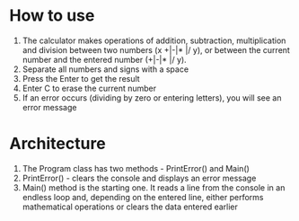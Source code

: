 # How to use 
1. The calculator makes operations of addition, subtraction, multiplication and division between two numbers (x +|-|* |/  y), or between the current number and the entered number (+|-|* |/  y).
2. Separate all numbers and signs with a space
3. Press the Enter to get the result
4. Enter C to erase the current number
5. If an error occurs (dividing by zero or entering letters), you will see an error message
# Architecture
1. The Program class has two methods -  PrintError() and Main()
2. PrintError() - clears the console and displays an error message
3. Main() method is the starting one. It reads a line from the console in an endless loop and, depending on the entered line, either performs mathematical operations or clears the data entered earlier
